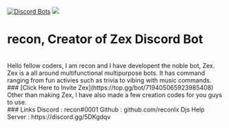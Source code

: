 [![Discord Bots](https://top.gg/api/widget/719405065923985408.svg)](https://top.gg/bot/719405065923985408)     ![](https://i.imgur.com/0P7zL2L.png)
<br />
# recon, Creator of Zex Discord Bot<br>
<br />
Hello fellow coders, I am recon and I have developent the noble bot, Zex. Zex is a all around multifunctional multipurpose bots. It has command ranging from fun activies such as trivia to vibing with music commands.<br>
### [Click Here to Invite Zex](https://top.gg/bot/719405065923985408)<br>
Other than making Zex, I have also made a few creation codes for you guys to use. 
<br />
### Links
Discord : recon#0001
Github : github.com/reconlx
Djs Help Server : https://discord.gg/5DKgdqv
<br />
